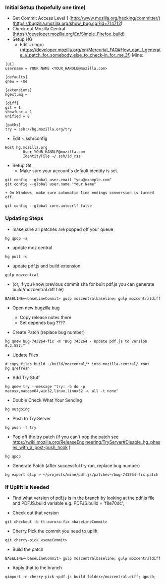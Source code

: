 ### Initial Setup (hopefully one time)
+ Get Commit Access Level 1 (http://www.mozilla.org/hacking/committer/) (https://bugzilla.mozilla.org/show_bug.cgi?id=714712)
+ Check out Mozilla Central
	(https://developer.mozilla.org/En/Simple_Firefox_build)
+ Setup HG
	+ Edit ~/.hgrc (https://developer.mozilla.org/en/Mercurial_FAQ#How_can_I_generate_a_patch_for_somebody_else_to_check-in_for_me.3f)
	Mine:
```
[ui]
username = YOUR NAME <YOUR_HANDLE@mozilla.com>

[defaults]
qnew = -Ue

[extensions]
hgext.mq =

[diff]
git = 1
showfunc = 1
unified = 8

[paths]
try = ssh://hg.mozilla.org/try
```
+ Edit ~.ssh/config
```
Host hg.mozilla.org
        User YOUR_HANDLE@mozilla.com
        IdentityFile ~/.ssh/id_rsa
```

+ Setup Git
	+ Make sure your account's default identity is set.
```
git config --global user.email "you@example.com"
git config --global user.name "Your Name"
```

	+ On Windows, make sure automatic line endings conversion is turned off.
```
git config --global core.autocrlf false
```

### Updating Steps

+ make sure all patches are popped off your queue
```
hg qpop -a
```

+ update moz central
```
hg pull -u
```

+ update pdf.js and build extension
```
gulp mozcentral
```
+ (or, if you know previous commit sha for built pdf.js you can generate build/mozcentral.diff file)
```
BASELINE=<baseLineCommit> gulp mozcentralbaseline; gulp mozcentraldiff
```

+ Open new bugzilla bug
	+ Copy release notes there
	+ Set depends bug ????

+ Create Patch (replace bug number)
```
hg qnew bug-743264-fix -m "Bug 743264 - Update pdf.js to Version 0.2.537."
```

+ Update Files

```
# copy files build ./build/mozcenral/* into mozilla-central/ root
hg qrefresh
```

+ Add Try Stuff
```
hg qnew try --message "try: -b do -p macosx,macosx64,win32,linux,linux32 -u all -t none"
```

+ Double Check What Your Sending
```
hg outgoing
```

+ Push to Try Server
```
hg push -f try
```

+ Pop off the try patch (if you can't pop the patch see https://wiki.mozilla.org/ReleaseEngineering/TryServer#Disable_hg_phases_with_a_post-push_hook )
```
hg qpop
```

+ Generate Patch (after successful try run, replace bug number)
```
hg export qtip > ~/projects/mine/pdf.js/patches~/bug-743264-fix.patch
```

### If Uplift is Needed
+ Find what version of pdf.js is in the branch by looking at the pdf.js file and PDFJS.build variable e.g. PDFJS.build = 'f8e70dc';

+ Check out that version
```
git checkout -b tt-aurora-fix <baseLineCommit>
```

+ Cherry Pick the commit you need to uplift
```
git cherry-pick <someCommit>
```

+ Build the patch
```
BASELINE=<baseLineCommit> gulp mozcentralbaseline; gulp mozcentraldiff
```

+ Apply that to the branch
```
qimport -n cherry-pick <pdf.js build folder>/mozcentral.diff; qpush;
```